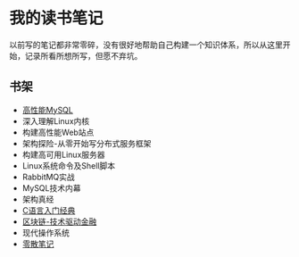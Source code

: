 # 我的读书笔记

以前写的笔记都非常零碎，没有很好地帮助自己构建一个知识体系，所以从这里开始，记录所看所想所写，但愿不弃坑。

## 书架

* [高性能MySQL](high_performance_mysql)
* 深入理解Linux内核
* 构建高性能Web站点
* 架构探险-从零开始写分布式服务框架
* 构建高可用Linux服务器
* Linux系统命令及Shell脚本
* RabbitMQ实战
* MySQL技术内幕
* 架构真经
* [C语言入门经典](c)
* [区块链-技术驱动金融](blockchain)
* 现代操作系统
* [零散笔记](fragment)
